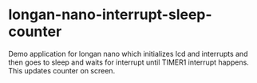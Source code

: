 # longan-nano-interrupt-sleep-counter


Demo application for longan nano which initializes lcd and interrupts and then goes to sleep and waits for interrupt until TIMER1 interrupt happens. This updates counter on screen.


